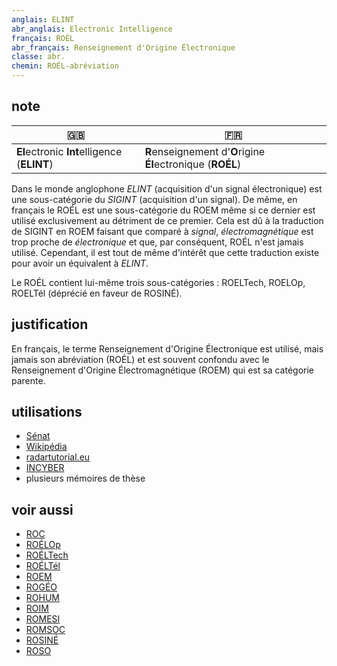 ```yaml
---
anglais: ELINT
abr_anglais: Electronic Intelligence
français: ROÉL
abr_français: Renseignement d'Origine Électronique
classe: abr.
chemin: ROÉL-abréviation
---
```

## note

🇬🇧 | 🇫🇷
---|---
**El**ectronic **Int**elligence (**ELINT**) | **R**enseignement d'**O**rigine **Él**ectronique (**ROÉL**)

Dans le monde anglophone _ELINT_ (acquisition d'un signal électronique) est une sous-catégorie du _SIGINT_ (acquisition d'un signal). De même, en français le ROÉL est une sous-catégorie du ROEM même si ce dernier est utilisé exclusivement au détriment de ce premier. Cela est dû à la traduction de SIGINT en ROEM faisant que comparé à _signal_, _électromagnétique_ est trop proche de _électronique_ et que, par conséquent, ROÉL n'est jamais utilisé. Cependant, il est tout de même d'intérêt que cette traduction existe pour avoir un équivalent à _ELINT_.

Le ROÉL contient lui-même trois sous-catégories : ROELTech, ROELOp, ROELTél (déprécié en faveur de ROSINÉ).

## justification

En français, le terme Renseignement d'Origine Électronique est utilisé, mais jamais son abréviation (ROÉL) et est souvent confondu avec le Renseignement d'Origine Électromagnétique (ROEM) qui est sa catégorie parente.

## utilisations

- [Sénat](https://www.senat.fr/rap/a04-077-4/a04-077-4_mono.html)
- [Wikipédia](https://fr.wikipedia.org/wiki/Renseignement_d%27origine_%C3%A9lectromagn%C3%A9tique)
- [radartutorial.eu](https://www.radartutorial.eu/16.eccm/ja06.fr.html)
- [INCYBER](https://incyber.org/socmint-geoint-comint-trois-sous-disciplines-osint-decryptees/)
- plusieurs mémoires de thèse

## voir aussi

- [ROC](ROC-abréviation.html)
- [ROÉLOp](ROÉLOp-abréviation.html)
- [ROÉLTech](ROÉLTech-abréviation.html)
- [ROÉLTél](ROÉLTél-abréviation.html)
- [ROEM](ROEM-abréviation.html)
- [ROGÉO](ROGÉO-abréviation.html)
- [ROHUM](ROHUM-abréviation.html)
- [ROIM](ROIM-abréviation.html)
- [ROMESI](ROMESI-abréviation.html)
- [ROMSOC](ROMSOC-abréviation.html)
- [ROSINÉ](ROSINÉ-abréviation.html)
- [ROSO](ROSO-abréviation.html)
